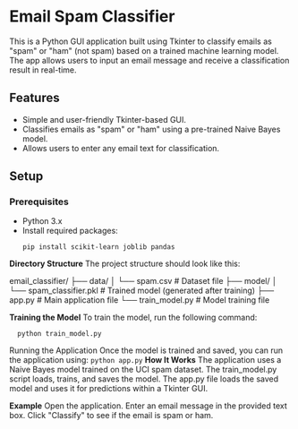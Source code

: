 # Email Spam Classifier

This is a Python GUI application built using Tkinter to classify emails as "spam" or "ham" (not spam) based on a trained machine learning model. The app allows users to input an email message and receive a classification result in real-time.

## Features
- Simple and user-friendly Tkinter-based GUI.
- Classifies emails as "spam" or "ham" using a pre-trained Naive Bayes model.
- Allows users to enter any email text for classification.

## Setup

### Prerequisites
- Python 3.x
- Install required packages:
  ```
  pip install scikit-learn joblib pandas

**Directory Structure**
The project structure should look like this:


email_classifier/
├── data/
│   └── spam.csv           # Dataset file
├── model/
│   └── spam_classifier.pkl # Trained model (generated after training)
├── app.py                 # Main application file
└── train_model.py         # Model training file


**Training the Model**
To train the model, run the following command:

  ```
    python train_model.py
  ```
Running the Application
     Once the model is trained and saved, you can run the application using:
     ```
       python app.py
      ```
**How It Works**
The application uses a Naive Bayes model trained on the UCI spam dataset.
The train_model.py script loads, trains, and saves the model.
The app.py file loads the saved model and uses it for predictions within a Tkinter GUI.

**Example**
Open the application.
Enter an email message in the provided text box.
Click "Classify" to see if the email is spam or ham.
